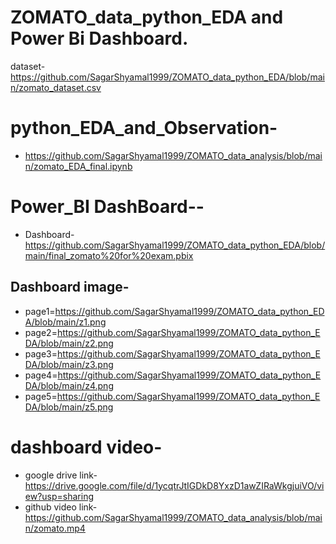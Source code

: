 # ZOMATO_data_python_EDA and Power Bi Dashboard.
dataset- https://github.com/SagarShyamal1999/ZOMATO_data_python_EDA/blob/main/zomato_dataset.csv
# python_EDA_and_Observation-
* https://github.com/SagarShyamal1999/ZOMATO_data_analysis/blob/main/zomato_EDA_final.ipynb
# Power_BI DashBoard--
* Dashboard-https://github.com/SagarShyamal1999/ZOMATO_data_python_EDA/blob/main/final_zomato%20for%20exam.pbix
## Dashboard image-
* page1=https://github.com/SagarShyamal1999/ZOMATO_data_python_EDA/blob/main/z1.png
* page2=https://github.com/SagarShyamal1999/ZOMATO_data_python_EDA/blob/main/z2.png
* page3=https://github.com/SagarShyamal1999/ZOMATO_data_python_EDA/blob/main/z3.png
* page4=https://github.com/SagarShyamal1999/ZOMATO_data_python_EDA/blob/main/z4.png
* page5=https://github.com/SagarShyamal1999/ZOMATO_data_python_EDA/blob/main/z5.png

# dashboard video-
* google drive link-https://drive.google.com/file/d/1ycqtrJtIGDkD8YxzD1awZIRaWkgjuiVO/view?usp=sharing
* github video link-https://github.com/SagarShyamal1999/ZOMATO_data_analysis/blob/main/zomato.mp4
